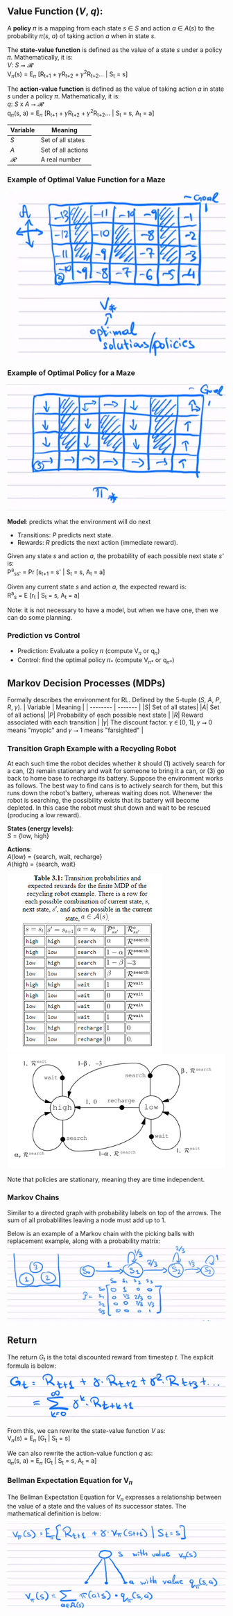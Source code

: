 ## Value Function (_V_, _q_):
A **policy** 𝜋 is a mapping from each state _s_ ∈ _S_ and action _a_ ∈ _A_(_s_) to the probability 𝜋(_s_, _a_) of taking action _a_ when in state _s_.

The **state-value function** is defined as the value of a state _s_ under a policy 𝜋. Mathematically, it is:\
_V_: _S_ ⭢ _𝓡_\
V<sub>𝜋</sub>(s) = E<sub>𝜋</sub> [R<sub>t+1</sub> + 𝛾R<sub>t+2</sub> + 𝛾<sup>2</sup>R<sub>t+2</sub>... | S<sub>t</sub> = s]

The **action-value function** is defined as the value of taking action _a_ in state _s_ under a policy 𝜋. Mathematically, it is:\
_q_: _S_ x _A_ ⭢ _𝓡_\
q<sub>𝜋</sub>(s, a) = E<sub>𝜋</sub> [R<sub>t+1</sub> + 𝛾R<sub>t+2</sub> + 𝛾<sup>2</sup>R<sub>t+2</sub>... | S<sub>t</sub> = s, A<sub>t</sub> = a]

| Variable | Meaning |
| -------- | ------- |
|_S_| Set of all states|
|_A_| Set of all actions|
|_𝓡_| A real number|

### Example of Optimal Value Function for a Maze
![](https://github.com/stinsan/CS-5033-Machine-Learning/blob/master/Screenshots/001.PNG)

### Example of Optimal Policy for a Maze
![](https://github.com/stinsan/CS-5033-Machine-Learning/blob/master/Screenshots/002.PNG)

**Model**: predicts what the environment will do next
- Transitions: _P_ predicts next state.
- Rewards: _R_ predicts the next action (immediate reward).

Given any state _s_ and action _a_, the probability of each possible next state _s'_ is:\
P<sup>a</sup><sub>ss'</sub> = Pr [s<sub>t+1</sub> = s' | S<sub>t</sub> = s, A<sub>t</sub> = a]

Given any current state _s_ and action _a_, the expected reward is:\
R<sup>a</sup><sub>s</sub> = E [r<sub>t</sub> | S<sub>t</sub> = s, A<sub>t</sub> = a]

Note: it is not necessary to have a model, but when we have one, then we can do some planning.

### Prediction vs Control
- Prediction: Evaluate a policy 𝜋 (compute V<sub>𝜋</sub> or q<sub>𝜋</sub>)
- Control: find the optimal policy 𝜋<sub>&ast;</sub> (compute V<sub>𝜋&ast;</sub> or q<sub>𝜋&ast;</sub>)

## Markov Decision Processes (MDPs)
Formally describes the environment for RL. Defined by the 5-tuple (_S_, _A_, _P_, _R_, 𝛾).
| Variable | Meaning |
| -------- | ------- |
|_S_| Set of all states|
|_A_| Set of all actions|
|_P_| Probability of each possible next state |
|_R_| Reward associated with each transition |
|𝛾| The discount factor. 𝛾 ∈ [0, 1], 𝛾 ⭢ 0 means "myopic" and 𝛾 ⭢ 1 means "farsighted" |

### Transition Graph Example with a Recycling Robot
At each such time the robot decides whether it should (1) actively search for a can, (2) remain stationary and wait for someone to bring it a can, or 
(3) go back to home base to recharge its battery. Suppose the environment works as follows. The best way to find cans is to actively search for them, 
but this runs down the robot's battery, whereas waiting does not. Whenever the robot is searching, the possibility exists that its battery will become depleted. 
In this case the robot must shut down and wait to be rescued (producing a low reward).

**States (energy levels)**:\
_S_ = {low, high}

**Actions**:\
_A_(low) = {search, wait, recharge}\
_A_(high) = {search, wait}

![](https://github.com/stinsan/CS-5033-Machine-Learning/blob/master/Screenshots/012.PNG)
![](https://github.com/stinsan/CS-5033-Machine-Learning/blob/master/Screenshots/013.PNG)

Note that policies are stationary, meaning they are time independent.

### Markov Chains
Similar to a directed graph with probability labels on top of the arrows. The sum of all probablilites leaving a node must add up to 1.

Below is an example of a Markov chain with the picking balls with replacement example, along with a probability matrix:
![](https://github.com/stinsan/CS-5033-Machine-Learning/blob/master/Screenshots/005.PNG)

## Return
The return _G_<sub>t</sub> is the total discounted reward from timestep _t_. The explicit formula is below:
![](https://github.com/stinsan/CS-5033-Machine-Learning/blob/master/Screenshots/008.PNG)

From this, we can rewrite the state-value function _V_ as:\
V<sub>𝜋</sub>(s) = E<sub>𝜋</sub> [G<sub>t</sub> | S<sub>t</sub> = s]

We can also rewrite the action-value function _q_ as:\
q<sub>𝜋</sub>(s, a) = E<sub>𝜋</sub> [G<sub>t</sub> | S<sub>t</sub> = s, A<sub>t</sub> = a]

### Bellman Expectation Equation for V<sub>𝜋</sub>
The Bellman Expectation Equation for _V_<sub>𝜋</sub> expresses a relationship between the value of a state and the values of its successor states. 
The mathematical definition is below:

![](https://github.com/stinsan/CS-5033-Machine-Learning/blob/master/Screenshots/011.PNG)
